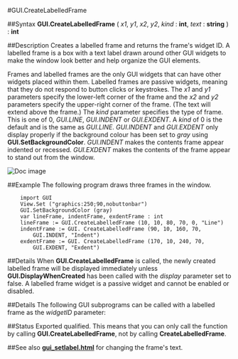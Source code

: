 
#GUI.CreateLabelledFrame

##Syntax
**GUI.CreateLabelledFrame** ( _x1_, _y1_, _x2_, _y2_, _kind_ : **int**,    _text_ : **string** ) : **int**



##Description
Creates a labelled frame and returns the frame's widget ID.
A labelled frame is a box with a text label drawn around other GUI widgets to make the window look better and help organize the GUI elements.

Frames and labelled frames are the only GUI widgets that can have other widgets placed within them. Labelled frames are passive widgets, meaning that they do not respond to button clicks or keystrokes.
The _x1_ and _y1_ parameters specify the lower-left corner of the frame and the _x2_ and _y2_ parameters specify the upper-right corner of the frame. (The text will extend above the frame.) The _kind_ parameter specifies the type of frame. This is one of 0, _GUI.LINE_, _GUI.INDENT_ or _GUI.EXDENT_. A _kind_ of 0 is the default and is the same as _GUI.LINE_. 
_GUI.INDENT_ and _GUI.EXDENT_ only display properly if the background colour has been set to _gray_ using **GUI.SetBackgroundColor**. _GUI.INDENT_ makes the contents frame appear indented or recessed. _GUI.EXDENT_ makes the contents of the frame appear to stand out from the window.

![Doc image](gui_createlabelledframe01.gif)


##Example
The following program draws three frames in the window.



        import GUI
        View.Set ("graphics:250;90,nobuttonbar") 
        GUI.SetBackgroundColor (gray)
        var lineFrame, indentFrame, exdentFrame : int
        lineFrame := GUI.CreateLabelledFrame (10, 10, 80, 70, 0, "Line") 
        indentFrame := GUI. CreateLabelledFrame (90, 10, 160, 70,   
            GUI.INDENT, "Indent") 
        exdentFrame := GUI. CreateLabelledFrame (170, 10, 240, 70, 
            GUI.EXDENT, "Exdent")
##Details
When **GUI.CreateLabelledFrame** is called, the newly created labelled frame will be displayed immediately unless **GUI.DisplayWhenCreated** has been called with the _display_ parameter set to false. 
A labelled frame widget is a passive widget and cannot be enabled or disabled.



##Details
The following GUI subprograms can be called with a labelled frame as the _widgetID_ parameter:






##Status
Exported qualified.
This means that you can only call the function by calling **GUI.CreateLabelledFrame**, not by calling **CreateLabelledFrame**.



##See also
**[gui_setlabel.html](GUI.SetLabel)** for changing the frame's text.


